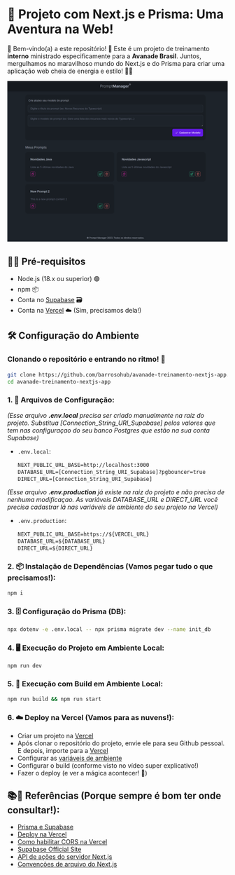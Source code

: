 
# 🎉 Projeto com Next.js e Prisma: Uma Aventura na Web!
🎈 Bem-vindo(a) a este repositório! 🎈 Este é um projeto de treinamento **interno** ministrado especificamente para a **Avanade Brasil**. Juntos, mergulhamos no maravilhoso mundo do Next.js e do Prisma para criar uma aplicação web cheia de energia e estilo! 💃🕺

![Preview do Projeto](/public/preview.png)


## 📌🔥 Pré-requisitos
- Node.js (18.x ou superior) 🟢
- npm 📦
- Conta no [Supabase](https://supabase.io/) 🗃️
- Conta na [Vercel](https://vercel.com/) ☁️ (Sim, precisamos dela!)

## 🛠️ Configuração do Ambiente

### Clonando o repositório e entrando no ritmo! 🎵
```bash
git clone https://github.com/barrosohub/avanade-treinamento-nextjs-app.git
cd avanade-treinamento-nextjs-app
```

### 1. 📝 Arquivos de Configuração:

*(Esse arquivo **.env.local** precisa ser criado manualmente na raiz do projeto. Substitua [Connection_String_URI_Supabase] pelos valores que tem nas configuraçao do seu banco Postgres que estão na sua conta Supabase)*

- `.env.local`:
  ```plaintext
  NEXT_PUBLIC_URL_BASE=http://localhost:3000
  DATABASE_URL=[Connection_String_URI_Supabase]?pgbouncer=true
  DIRECT_URL=[Connection_String_URI_Supabase]
  ```

*(Esse arquivo **.env.production** já existe na raiz do projeto e não precisa de nenhuma modificaçao. As variáveis DATABASE_URL e DIRECT_URL você precisa cadastrar lá nas variáveis de ambiente do seu projeto na Vercel)*

- `.env.production`:
  ```plaintext
  NEXT_PUBLIC_URL_BASE=https://${VERCEL_URL}
  DATABASE_URL=${DATABASE_URL}
  DIRECT_URL=${DIRECT_URL}
  ```

### 2. 📦 Instalação de Dependências (Vamos pegar tudo o que precisamos!):
```bash
npm i
```

### 3. 🗄️ Configuração do Prisma (DB):
```bash
npx dotenv -e .env.local -- npx prisma migrate dev --name init_db
```

### 4. 🖥️ Execução do Projeto em Ambiente Local:
```bash
npm run dev
```

### 5. 🚀 Execução com Build em Ambiente Local:
```bash
npm run build && npm run start
```

### 6. ☁️ Deploy na Vercel (Vamos para as nuvens!):
- Criar um projeto na [Vercel](https://vercel.com/docs/projects/overview)
- Após clonar o repositório do projeto, envie ele para seu Github pessoal. E depois, importe para a [Vercel](https://vercel.com/docs/getting-started-with-vercel/import)
- Configurar as [variáveis de ambiente](https://vercel.com/docs/projects/environment-variables)
- Configurar o build (conforme visto no vídeo super explicativo!)
- Fazer o deploy (e ver a mágica acontecer! 🌟)

## 📚📖 Referências (Porque sempre é bom ter onde consultar!):
- [Prisma e Supabase](https://www.prisma.io/docs/guides/database/supabase)
- [Deploy na Vercel](https://vercel.com/docs/deployments/git#deploying-a-git-repository)
- [Como habilitar CORS na Vercel](https://vercel.com/guides/how-to-enable-cors)
- [Supabase Official Site](https://supabase.com/)
- [API de ações do servidor Next.js](https://nextjs.org/docs/app/api-reference/functions/server-actions)
- [Convenções de arquivo do Next.js](https://nextjs.org/docs/app/api-reference/file-conventions/route-segment-config)
